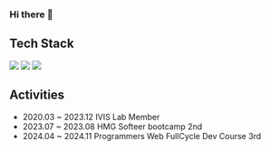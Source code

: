 ### Hi there 👋

## Tech Stack

<div>
  <img src="https://img.shields.io/badge/javascript-F7DF1E.svg?style=for-the-badge&logo=javascript&logoColor=20232a" />
  <img src="https://img.shields.io/badge/Typescript-3178C6?style=flat-square&logo=Typescript&logoColor=white"/>
  <img src="https://img.shields.io/badge/react-20232a.svg?style=for-the-badge&logo=react&logoColor=61DAFB" />
</div>

## Activities

- 2020.03 ~ 2023.12 IVIS Lab Member
- 2023.07 ~ 2023.08 HMG Softeer bootcamp 2nd
- 2024.04 ~ 2024.11 Programmers Web FullCycle Dev Course 3rd
